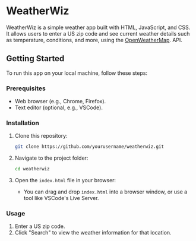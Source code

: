 # WeatherWiz

WeatherWiz is a simple weather app built with HTML, JavaScript, and CSS. It allows users to enter a US zip code and see current weather details such as temperature, conditions, and more, using the [OpenWeatherMap](https://openweathermap.org/api). API.

## Getting Started

To run this app on your local machine, follow these steps:

### Prerequisites
- Web browser (e.g., Chrome, Firefox).
- Text editor (optional, e.g., VSCode).


### Installation

1. Clone this repository:
    ```bash
    git clone https://github.com/yourusername/weatherwiz.git
    ```

2. Navigate to the project folder:
    ```bash
    cd weatherwiz
    ```

3. Open the `index.html` file in your browser:
    - You can drag and drop `index.html` into a browser window, or use a tool like VSCode's Live Server.

### Usage

1. Enter a US zip code.
2. Click "Search" to view the weather information for that location.

